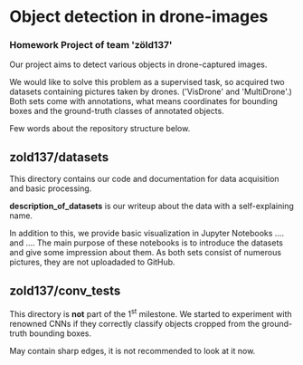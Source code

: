 # Object detection in drone-images
### Homework Project of team 'zöld137'

Our project aims to detect various objects in drone-captured images.

We would like to solve this problem as a supervised task, so acquired two datasets containing pictures taken by drones. ('VisDrone' and 'MultiDrone'.)
Both sets come with annotations, what means coordinates for bounding boxes and the ground-truth classes of annotated objects.

Few words about the repository structure below.

## zold137/datasets

This directory contains our code and documentation for data acquisition and basic processing.

__description_of_datasets__ is our writeup about the data with a self-explaining name.

In addition to this, we provide basic visualization in Jupyter Notebooks .... and ....
The main purpose of these notebooks is to introduce the datasets and give some impression about them. As both sets consist of numerous pictures, they are not uploadaded to GitHub.

## zold137/conv_tests

This directory is __not__ part of the 1<sup>st</sup> milestone. We started to experiment with renowned CNNs if they correctly classify objects cropped from the ground-truth bounding boxes. 

May contain sharp edges, it is not recommended to look at it now.



